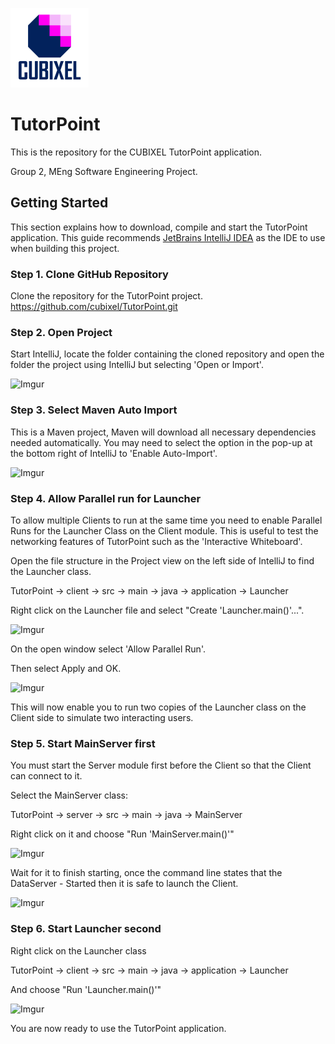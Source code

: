 ![cubixel](https://github.com/cubixel/TutorPoint/blob/development/client/src/main/resources/application/media/icons/cubixel_icon_with_text_smaller.png?raw=true "cubixel")

# TutorPoint


This is the repository for the CUBIXEL TutorPoint application.

Group 2, MEng Software Engineering Project.


## Getting Started

This section explains how to download, compile and start the TutorPoint application.
This guide recommends [JetBrains IntelliJ IDEA](https://www.jetbrains.com/idea/) as the 
IDE to use when building this project.

### Step 1. Clone GitHub Repository
Clone the repository for the TutorPoint project.
https://github.com/cubixel/TutorPoint.git

### Step 2. Open Project 
Start IntelliJ, locate the folder containing the cloned repository and 
open the folder the project using IntelliJ but selecting 'Open or Import'.

![Imgur](https://i.imgur.com/TY8QkjS.png)

### Step 3. Select Maven Auto Import
This is a Maven project, Maven will download all necessary dependencies needed
automatically. You may need to select the option in the pop-up at the 
bottom right of IntelliJ to 'Enable Auto-Import'.

![Imgur](https://imgur.com/IF97Eek.png)

### Step 4. Allow Parallel run for Launcher
To allow multiple Clients to run at the same time you need to enable Parallel
Runs for the Launcher Class on the Client module. This is useful to test the 
networking features of TutorPoint such as the 'Interactive Whiteboard'.

Open the file structure in the Project view on the left side of IntelliJ to 
find the Launcher class.

TutorPoint -> client -> src -> main -> java -> application -> Launcher

Right click on the Launcher file and select "Create 'Launcher.main()'...".

![Imgur](https://i.imgur.com/gESS8Ns.png)

On the open window select 'Allow Parallel Run'.

Then select Apply and OK.

![Imgur](https://i.imgur.com/67PtJd0.png)

This will now enable you to run two copies of the Launcher class on the 
Client side to simulate two interacting users.

### Step 5. Start MainServer first
You must start the Server module first before the Client so that the Client 
can connect to it.

Select the MainServer class:

TutorPoint -> server -> src -> main -> java -> MainServer

Right click on it and choose "Run 'MainServer.main()'"

![Imgur](https://i.imgur.com/xwk1pLp.png)

Wait for it to finish starting, once the command line states that the 
DataServer - Started then it is safe to launch the Client.

![Imgur](https://i.imgur.com/XLTdxx1.png)

### Step 6. Start Launcher second

Right click on the Launcher class 

TutorPoint -> client -> src -> main -> java -> application -> Launcher

And choose "Run 'Launcher.main()'"

![Imgur](https://i.imgur.com/CeztAVo.png)

You are now ready to use the TutorPoint application.